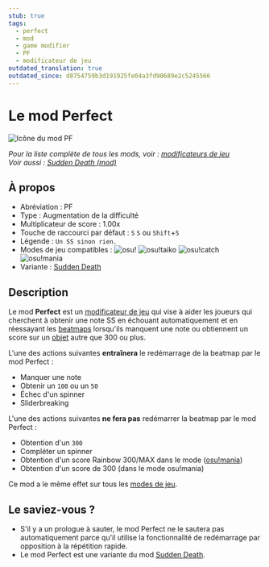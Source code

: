 ```yaml
---
stub: true
tags:
  - perfect
  - mod
  - game modifier
  - PF
  - modificateur de jeu
outdated_translation: true
outdated_since: d8754759b3d191925fe04a3fd90689e2c5245566
---
```


# Le mod Perfect

![Icône du mod PF](/wiki/shared/mods/PF.png "Icône du mod Perfect (PF)")

*Pour la liste complète de tous les mods, voir : [modificateurs de jeu](/wiki/Gameplay/Game_modifier)*\
*Voir aussi : [Sudden Death (mod)](/wiki/Gameplay/Game_modifier/Sudden_Death)*

## À propos

- Abréviation : PF
- Type : Augmentation de la difficulté
- Multiplicateur de score : 1.00x
- Touche de raccourci par défaut : `S` `S` ou `Shift`+`S`
- Légende : `Un SS sinon rien.`
- Modes de jeu compatibles : ![][osu!] ![][osu!taiko] ![][osu!catch] ![][osu!mania]
- Variante : [Sudden Death](/wiki/Gameplay/Game_modifier/Sudden_Death)

## Description

Le mod **Perfect** est un [modificateur de jeu](/wiki/Gameplay/Game_modifier) qui vise à aider les joueurs qui cherchent à obtenir une note SS en échouant automatiquement et en réessayant les [beatmaps](/wiki/Beatmap) lorsqu'ils manquent une note ou obtiennent un score sur un [objet](/wiki/Gameplay/Hit_object) autre que 300 ou plus.

L'une des actions suivantes **entraînera** le redémarrage de la beatmap par le mod Perfect :

- Manquer une note
- Obtenir un `100` ou un `50`
- Échec d'un spinner
- Sliderbreaking

L'une des actions suivantes **ne fera pas** redémarrer la beatmap par le mod Perfect :

- Obtention d'un `300`
- Compléter un spinner
- Obtention d'un score Rainbow 300/MAX dans le mode ([osu!mania](/wiki/Game_mode/osu!mania))
- Obtention d'un score de 300 (dans le mode osu!mania)

Ce mod a le même effet sur tous les [modes de jeu](/wiki/Game_mode).

## Le saviez-vous ?

- S'il y a un prologue à sauter, le mod Perfect ne le sautera pas automatiquement parce qu'il utilise la fonctionnalité de redémarrage par opposition à la répétition rapide.
- Le mod Perfect est une variante du mod [Sudden Death](/wiki/Gameplay/Game_modifier/Sudden_Death).

[osu!]: /wiki/shared/mode/osu.png "osu!"
[osu!taiko]: /wiki/shared/mode/taiko.png "osu!taiko"
[osu!catch]: /wiki/shared/mode/catch.png "osu!catch"
[osu!mania]: /wiki/shared/mode/mania.png "osu!mania"
